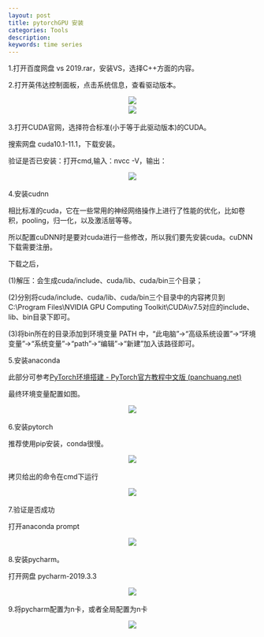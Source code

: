 ```yaml
---
layout: post
title: pytorchGPU 安装
categories: Tools
description: 
keywords: time series
---
```


1.打开百度网盘 vs 2019.rar，安装VS，选择C++方面的内容。



2.打开英伟达控制面板，点击系统信息，查看驱动版本。

<div align="center"> 
    <img src="https://Ruifmaxx.github.io/images/tools/2.png" style="zoom:100%" />
​    

</div>


<div align="center"> 
    <img src="https://Ruifmaxx.github.io/images/tools/3.png" style="zoom:100%" />
​    

</div>

3.打开CUDA官网，选择符合标准(小于等于此驱动版本)的CUDA。

搜索网盘 cuda10.1-11.1，下载安装。

验证是否已安装：打开cmd,输入：nvcc -V，输出：

<div align="center"> 
    <img src="https://Ruifmaxx.github.io/images/tools/4.png" style="zoom:100%" />
​    

</div>

4.安装cudnn

相比标准的cuda，它在一些常用的神经网络操作上进行了性能的优化，比如卷积，pooling，归一化，以及激活层等等。

所以配置cuDNN时是要对cuda进行一些修改，所以我们要先安装cuda。cuDNN下载需要注册。

下载之后，

(1)解压：会生成cuda/include、cuda/lib、cuda/bin三个目录；

(2)分别将cuda/include、cuda/lib、cuda/bin三个目录中的内容拷贝到C:\Program Files\NVIDIA GPU Computing Toolkit\CUDA\v7.5对应的include、lib、bin目录下即可。

(3)将bin所在的目录添加到环境变量 PATH 中，“此电脑”→“高级系统设置”→“环境变量”→“系统变量”→“path”→“编辑”→“新建”加入该路径即可。



5.安装anaconda

此部分可参考[PyTorch环境搭建 - PyTorch官方教程中文版 (panchuang.net)](http://pytorch.panchuang.net/FirstSection/InstallIutorial/)

最终环境变量配置如图。

<div align="center"> 
    <img src="https://Ruifmaxx.github.io/images/tools/5.png" style="zoom:100%" />
​    

</div>

6.安装pytorch

推荐使用pip安装，conda很慢。

<div align="center"> 
    <img src="https://Ruifmaxx.github.io/images/tools/6.png" style="zoom:100%" />
​    

</div>

拷贝给出的命令在cmd下运行

<div align="center"> 
    <img src="https://Ruifmaxx.github.io/images/tools/7.png" style="zoom:100%" />
​    

</div>

7.验证是否成功

打开anaconda prompt

<div align="center"> 
    <img src="https://Ruifmaxx.github.io/images/tools/8.png" style="zoom:100%" />
​    

</div>

8.安装pycharm。

打开网盘 pycharm-2019.3.3

<div align="center"> 
    <img src="https://Ruifmaxx.github.io/images/tools/9.png" style="zoom:100%" />
​    

</div>

9.将pycharm配置为n卡，或者全局配置为n卡

<div align="center"> 
    <img src="https://Ruifmaxx.github.io/images/tools/10.png" style="zoom:100%" />
​    

</div>
